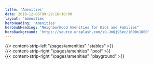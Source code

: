 ```yaml
---
title: 'Amenities'
date: 2018-12-06T09:29:16+10:00
layout: 'amenities'
heroHeading: 'Amenities'
heroSubHeading: "Neighborhood Amenities for Kids and Families"
heroBackground: 'https://source.unsplash.com/sO-JmQj95ec/1600x1000'
---
```



<div>
{{< content-strip-left "/pages/amenities" "stables" >}}
</div>
<div>
{{< content-strip-right "/pages/amenities" "pool" >}}
</div>
<div>
{{< content-strip-right "/pages/amenities" "playground" >}}
</div>
